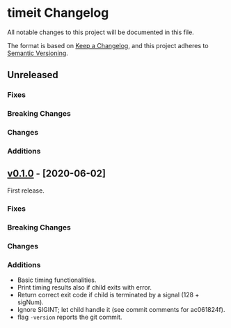 # timeit Changelog

All notable changes to this project will be documented in this file.

The format is based on [Keep a Changelog](https://keepachangelog.com/en/1.0.0/),
and this project adheres to [Semantic Versioning](https://semver.org/spec/v2.0.0.html).

## Unreleased

### Fixes

### Breaking Changes

### Changes

### Additions

## [v0.1.0] - [2020-06-02]

First release.

### Fixes

### Breaking Changes

### Changes

### Additions

- Basic timing functionalities.
- Print timing results also if child exits with error.
- Return correct exit code if child is terminated by a signal (128 + sigNum).
- Ignore SIGINT; let child handle it (see commit comments for ac061824f).
- flag `-version` reports the git commit.


[v0.1.0]: https://github.com/marco-m/timeit/releases/tag/v0.1.0
